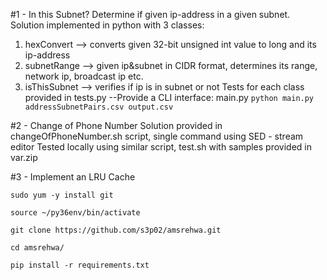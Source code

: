 #1 - In this Subnet?
Determine if given ip-address in a given subnet.
Solution implemented in python with 3 classes:
1. hexConvert --> converts given 32-bit unsigned int value to long and its ip-address
2. subnetRange --> given ip&subnet in CIDR format, determines its range, network ip, broadcast ip etc.
3. isThisSubnet --> verifies if ip is in subnet or not
Tests for each class provided in tests.py
--Provide a CLI interface: main.py
```python main.py addressSubnetPairs.csv output.csv```

#2 - Change of Phone Number
Solution provided in changeOfPhoneNumber.sh script, single command using SED - stream editor
Tested locally using similar script, test.sh with samples provided in var.zip

#3 - Implement an LRU Cache

```sudo yum -y install git```

```source ~/py36env/bin/activate```

```git clone https://github.com/s3p02/amsrehwa.git```

```cd amsrehwa/```

```pip install -r requirements.txt ```